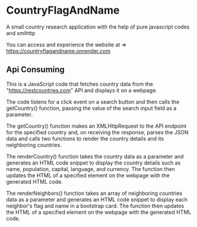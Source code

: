 # CountryFlagAndName
A small country research application with the help of pure javascript codes and xmlhttp

You can access and experience the website at => https://countryflagandname.onrender.com

## Api Consuming 
This is a JavaScript code that fetches country data from the "https://restcountries.com" API and displays it on a webpage.

The code listens for a click event on a search button and then calls the getCountry() function, passing the value of the search input field as a parameter.

The getCountry() function makes an XMLHttpRequest to the API endpoint for the specified country and, on receiving the response, parses the JSON data and calls two functions to render the country details and its neighboring countries.

The renderCountry() function takes the country data as a parameter and generates an HTML code snippet to display the country details such as name, population, capital, language, and currency. The function then updates the HTML of a specified element on the webpage with the generated HTML code.

The renderNeighbors() function takes an array of neighboring countries data as a parameter and generates an HTML code snippet to display each neighbor's flag and name in a bootstrap card. The function then updates the HTML of a specified element on the webpage with the generated HTML code.
